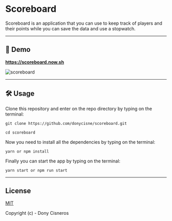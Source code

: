 # Scoreboard

Scoreboard is an application that you can use to keep track of players and their points while you can save the data and use a stopwatch.

----
## 🚀 Demo

**https://scoreboard.now.sh**

![scoreboard](https://res.cloudinary.com/donswan/image/upload/v1551735870/scoreboard/scoreboard.png)

----
## 🛠 Usage

Clone this repository and enter on the repo directory by typing on the terminal:

```
git clone https://github.com/donycisne/scoreboard.git

cd scoreboard
```

Now you need to install all the dependencies by typing on the terminal:

```
yarn or npm install
```

Finally you can start the app by typing on the terminal:

`````
yarn start or npm run start
`````

----
## License

[MIT](http://opensource.org/licenses/MIT)

Copyright (c) - Dony Cisneros
